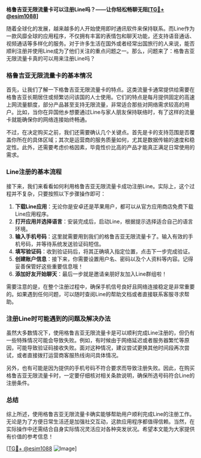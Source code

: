 **格鲁吉亚无限流量卡可以注册Line吗？——让你轻松畅聊无阻[[TG💪+ @esim1088](https://t.me/s/esim1088)]**

随着全球化的发展，越来越多的人开始使用即时通讯软件来保持联系。而Line作为一款风靡全球的应用程序，不仅拥有丰富的表情包和聊天功能，还支持语音通话、视频通话等多样化的服务。对于许多生活在国外或者经常出国旅行的人来说，能否顺利注册并使用Line成为了他们关注的重点问题之一。那么，问题来了：格鲁吉亚无限流量卡真的可以用来注册Line吗？

### 格鲁吉亚无限流量卡的基本情况

首先，让我们了解一下格鲁吉亚无限流量卡的特点。这类流量卡通常提供给需要在格鲁吉亚长期居住或频繁访问该国的人士使用。它们的特点是每月提供固定的高速上网流量额度，部分产品甚至支持无限流量，非常适合那些对网络需求较高的用户。比如，当你在异国他乡想要通过Line与家人朋友保持联络时，有了这样的流量卡就能确保你的网络连接始终畅通。

不过，在决定购买之前，我们还需要确认几个关键点。首先是卡的支持范围是否覆盖你所在的具体区域；其次是运营商的服务质量如何，尤其是数据传输的速度和稳定性。此外，还需要考虑价格因素，毕竟性价比高的产品才能真正满足日常使用的需求。

### Line注册的基本流程

接下来，我们来看看如何利用格鲁吉亚无限流量卡成功注册Line。实际上，这个过程并不复杂，只要按照以下步骤操作即可：

1. **下载Line应用**：无论你是安卓还是苹果用户，都可以从官方应用商店免费下载Line应用程序。
2. **打开应用并选择语言**：安装完成后，启动Line，根据提示选择适合自己的语言环境。
3. **输入手机号码**：这里就需要用到我们的格鲁吉亚无限流量卡了。输入有效的手机号码，并等待系统发送验证码短信。
4. **填写验证码**：收到验证码后，将其正确填入指定位置，点击下一步完成验证。
5. **创建账户信息**：接下来，你需要设置用户名、密码以及个人资料等内容。记得妥善保管好这些重要信息哦！
6. **添加好友开始聊天**：最后一步就是邀请亲朋好友加入Line群组啦！

需要注意的是，在整个注册过程中，确保手机信号良好且网络连接稳定是非常重要的。如果遇到任何问题，可以随时查阅Line的帮助文档或者直接联系客服寻求帮助。

### 注册Line时可能遇到的问题及解决办法

虽然大多数情况下，使用格鲁吉亚无限流量卡是可以顺利完成Line注册的，但仍有一些特殊情况可能会导致失败。例如，有时候由于网络延迟或者服务器繁忙等原因，可能导致验证码接收失败。面对这种情况，建议尝试更换其他时间段再次尝试，或者直接拨打运营商客服热线询问具体情况。

另外，也有可能是因为提供的手机号码不符合要求而导致注册失败。因此，在购买格鲁吉亚无限流量卡时，一定要仔细核对相关条款说明，确保所选号码符合Line的注册条件。

### 总结

综上所述，使用格鲁吉亚无限流量卡确实能够帮助用户顺利完成Line的注册工作。无论是为了方便日常生活还是加强社交互动，这款应用程序都值得信赖。当然，在实际操作中还需结合自身实际情况灵活应对各种突发状况。希望本文能为大家提供有价值的参考信息！

[[TG💪+ @esim1088](https://t.me/s/esim1088) ![Image](https://i.postimg.cc/4NQfJmqS/Snipaste-2025-05-13-00-14-12.png)]